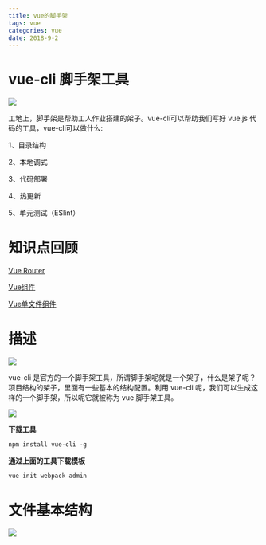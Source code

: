 ```yaml
---
title: vue的脚手架
tags: vue
categories: vue
date: 2018-9-2
---
```


# vue-cli 脚手架工具

![](/mdImg/vue-cli1.png)

工地上，脚手架是帮助工人作业搭建的架子。vue-cli可以帮助我们写好 vue.js 代码的工具，vue-cli可以做什么:

1、目录结构

2、本地调式

3、代码部署

4、热更新

5、单元测试（ESlint）

<!--more-->

# 知识点回顾

[Vue Router](https://bryantout.github.io/2018/08/31/vue%E7%9A%84%E8%B7%AF%E7%94%B1/)

[Vue组件](https://bryantout.github.io/categories/vue/)

[Vue单文件组件](https://bryantout.github.io/2018/09/03/vue%E5%8D%95%E6%96%87%E4%BB%B6%E7%BB%84%E4%BB%B6/)

# 描述

![](/mdImg/vue-cli2.png)

vue-cli 是官方的一个脚手架工具，所谓脚手架呢就是一个架子，什么是架子呢？项目结构的架子，里面有一些基本的结构配置。利用 vue-cli 呢，我们可以生成这样的一个脚手架，所以呢它就被称为 vue 脚手架工具。

![](/mdImg/vue-cli3.png)

**下载工具**

```html
npm install vue-cli -g
```

**通过上面的工具下载模板**

```html
vue init webpack admin
```

# 文件基本结构

![](/mdImg/vue项目第一天.png)

